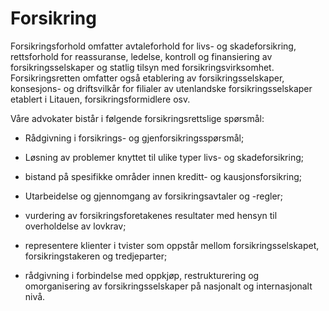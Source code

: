 # Forsikring

Forsikringsforhold omfatter avtaleforhold for livs- og skadeforsikring, rettsforhold for reassuranse, ledelse, kontroll og finansiering av forsikringsselskaper og statlig tilsyn med forsikringsvirksomhet. Forsikringsretten omfatter også etablering av forsikringsselskaper, konsesjons- og driftsvilkår for filialer av utenlandske forsikringsselskaper etablert i Litauen, forsikringsformidlere osv.

Våre advokater bistår i følgende forsikringsrettslige spørsmål:

- Rådgivning i forsikrings- og gjenforsikringsspørsmål;

- Løsning av problemer knyttet til ulike typer livs- og skadeforsikring;

- bistand på spesifikke områder innen kreditt- og kausjonsforsikring;

- Utarbeidelse og gjennomgang av forsikringsavtaler og -regler;

- vurdering av forsikringsforetakenes resultater med hensyn til overholdelse av lovkrav;

- representere klienter i tvister som oppstår mellom forsikringsselskapet, forsikringstakeren og tredjeparter;

- rådgivning i forbindelse med oppkjøp, restrukturering og omorganisering av forsikringsselskaper på nasjonalt og internasjonalt nivå.
